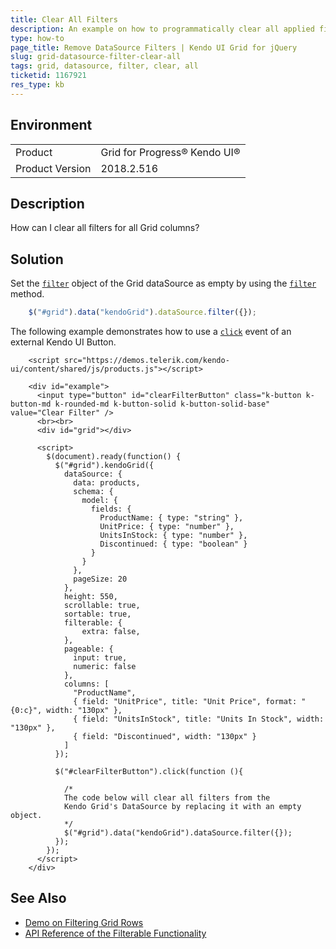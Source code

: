 ```yaml
---
title: Clear All Filters
description: An example on how to programmatically clear all applied filters in a Kendo UI Grid.
type: how-to
page_title: Remove DataSource Filters | Kendo UI Grid for jQuery
slug: grid-datasource-filter-clear-all
tags: grid, datasource, filter, clear, all
ticketid: 1167921
res_type: kb
---
```


## Environment

<table>
 <tr>
  <td>Product</td>
  <td>Grid for Progress® Kendo UI®</td>
 </tr>
 <tr>
  <td>Product Version</td>
  <td>2018.2.516</td>
 </tr>
</table>

## Description

How can I clear all filters for all Grid columns?

## Solution

Set the [`filter`](https://docs.telerik.com/kendo-ui/api/javascript/data/datasource/configuration/filter) object of the Grid dataSource as empty by using the [`filter`](https://docs.telerik.com/kendo-ui/api/javascript/data/datasource/methods/filter) method.

```js
    $("#grid").data("kendoGrid").dataSource.filter({});
```

The following example demonstrates how to use a [`click`](https://docs.telerik.com/kendo-ui/api/javascript/ui/button/events/click) event of an external Kendo UI Button.

```dojo
    <script src="https://demos.telerik.com/kendo-ui/content/shared/js/products.js"></script>

    <div id="example">
      <input type="button" id="clearFilterButton" class="k-button k-button-md k-rounded-md k-button-solid k-button-solid-base" value="Clear Filter" />
      <br><br>
      <div id="grid"></div>

      <script>
        $(document).ready(function() {
          $("#grid").kendoGrid({
            dataSource: {
              data: products,
              schema: {
                model: {
                  fields: {
                    ProductName: { type: "string" },
                    UnitPrice: { type: "number" },
                    UnitsInStock: { type: "number" },
                    Discontinued: { type: "boolean" }
                  }
                }
              },
              pageSize: 20
            },
            height: 550,
            scrollable: true,
            sortable: true,
            filterable: {
            	extra: false,
            },
            pageable: {
              input: true,
              numeric: false
            },
            columns: [
              "ProductName",
              { field: "UnitPrice", title: "Unit Price", format: "{0:c}", width: "130px" },
              { field: "UnitsInStock", title: "Units In Stock", width: "130px" },
              { field: "Discontinued", width: "130px" }
            ]
          });

          $("#clearFilterButton").click(function (){

            /*
            The code below will clear all filters from the
            Kendo Grid's DataSource by replacing it with an empty object.
            */
            $("#grid").data("kendoGrid").dataSource.filter({});
          });
        });
      </script>
    </div>
```

## See Also

* [Demo on Filtering Grid Rows](https://demos.telerik.com/kendo-ui/grid/filter-row)
* [API Reference of the Filterable Functionality](https://docs.telerik.com/kendo-ui/api/javascript/ui/grid/configuration/filterable)
